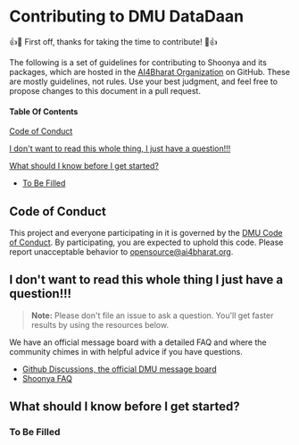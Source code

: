 # Contributing to DMU DataDaan

:+1::tada: First off, thanks for taking the time to contribute! :tada::+1:

The following is a set of guidelines for contributing to Shoonya and its packages, which are hosted in the [AI4Bharat Organization](https://github.com/AI4Bharat) on GitHub. These are mostly guidelines, not rules. Use your best judgment, and feel free to propose changes to this document in a pull request.

#### Table Of Contents

[Code of Conduct](#code-of-conduct)

[I don't want to read this whole thing, I just have a question!!!](#i-dont-want-to-read-this-whole-thing-i-just-have-a-question)

[What should I know before I get started?](#what-should-i-know-before-i-get-started)
  * [To Be Filled](#to-be-filled)



## Code of Conduct

This project and everyone participating in it is governed by the [DMU Code of Conduct](CODE_OF_CONDUCT.md). By participating, you are expected to uphold this code. Please report unacceptable behavior to [opensource@ai4bharat.org](mailto:opensource@ai4bharat.org).

## I don't want to read this whole thing I just have a question!!!

> **Note:** Please don't file an issue to ask a question. You'll get faster results by using the resources below.

We have an official message board with a detailed FAQ and where the community chimes in with helpful advice if you have questions.

* [Github Discussions, the official DMU message board](https://github.com/AI4Bharat/Shoonya/discussions)
* [Shoonya FAQ](https://github.com/AI4Bharat/Shoonya/wiki)

## What should I know before I get started?

### To Be Filled

